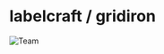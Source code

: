 # labelcraft / gridiron

![Team](https://github.com/GridIron/labelcraft/blob/master/teamresources/gridiron.png)

